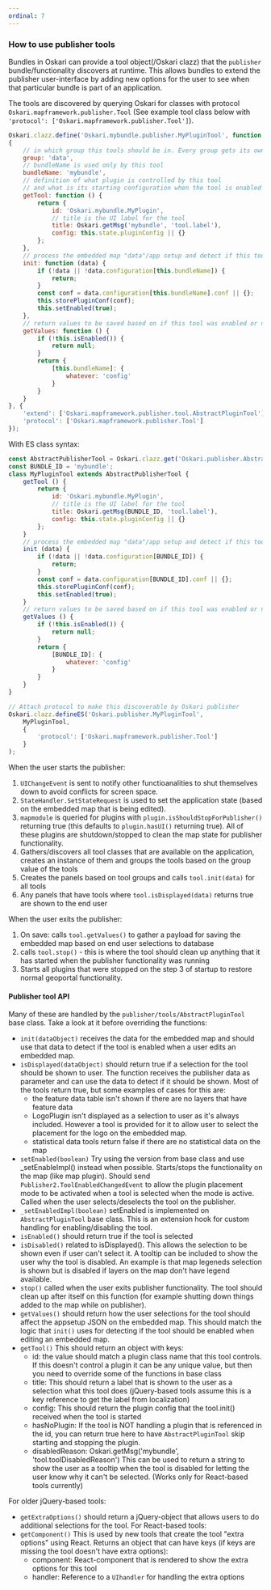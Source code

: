 ```yaml
---
ordinal: 7
---
```


### How to use publisher tools

Bundles in Oskari can provide a tool object(/Oskari clazz) that the `publisher` bundle/functionality discovers at runtime. This allows bundles to extend the publisher user-interface by adding new options for the user to see when that particular bundle is part of an application.

The tools are discovered by querying Oskari for classes with protocol `Oskari.mapframework.publisher.Tool`
 (See example tool class below with `'protocol': ['Oskari.mapframework.publisher.Tool']`).

```javascript
Oskari.clazz.define('Oskari.mybundle.publisher.MyPluginTool', function () {},
{
    // in which group this tools should be in. Every group gets its own panel in publisher UI
    group: 'data',
    // bundleName is used only by this tool
    bundleName: 'mybundle',
    // definition of what plugin is controlled by this tool
    // and what is its starting configuration when the tool is enabled
    getTool: function () {
        return {
            id: 'Oskari.mybundle.MyPlugin',
            // title is the UI label for the tool
            title: Oskari.getMsg('mybundle', 'tool.label'),
            config: this.state.pluginConfig || {}
        };
    },
    // process the embedded map "data"/app setup and detect if this tool was enabled on it
    init: function (data) {
        if (!data || !data.configuration[this.bundleName]) {
            return;
        }
        const conf = data.configuration[this.bundleName].conf || {};
        this.storePluginConf(conf);
        this.setEnabled(true);
    },
    // return values to be saved based on if this tool was enabled or not
    getValues: function () {
        if (!this.isEnabled()) {
            return null;
        }
        return {
            [this.bundleName]: {
                whatever: 'config'
            }
        }
    }
}, {
    'extend': ['Oskari.mapframework.publisher.tool.AbstractPluginTool'],
    'protocol': ['Oskari.mapframework.publisher.Tool']
});
```

With ES class syntax:
```javascript
const AbstractPublisherTool = Oskari.clazz.get('Oskari.publisher.AbstractPublisherTool');
const BUNDLE_ID = 'mybundle';
class MyPluginTool extends AbstractPublisherTool {
    getTool () {
        return {
            id: 'Oskari.mybundle.MyPlugin',
            // title is the UI label for the tool
            title: Oskari.getMsg(BUNDLE_ID, 'tool.label'),
            config: this.state.pluginConfig || {}
        };
    }
    // process the embedded map "data"/app setup and detect if this tool was enabled on it
    init (data) {
        if (!data || !data.configuration[BUNDLE_ID]) {
            return;
        }
        const conf = data.configuration[BUNDLE_ID].conf || {};
        this.storePluginConf(conf);
        this.setEnabled(true);
    }
    // return values to be saved based on if this tool was enabled or not
    getValues () {
        if (!this.isEnabled()) {
            return null;
        }
        return {
            [BUNDLE_ID]: {
                whatever: 'config'
            }
        }
    }
}

// Attach protocol to make this discoverable by Oskari publisher
Oskari.clazz.defineES('Oskari.publisher.MyPluginTool',
    MyPluginTool,
    {
        'protocol': ['Oskari.mapframework.publisher.Tool']
    }
);
```

When the user starts the publisher:
1) `UIChangeEvent` is sent to notify other functioanalities to shut themselves down to avoid conflicts for screen space.
2) `StateHandler.SetStateRequest` is used to set the application state (based on the embedded map that is being edited).
3) `mapmodule` is queried for plugins with `plugin.isShouldStopForPublisher()` returning true (this defaults to `plugin.hasUI()` returning true). All of these plugins are shutdown/stopped to clean the map state for publisher functionality.
4) Gathers/discovers all tool classes that are available on the application, creates an instance of them and groups the tools based on the group value of the tools
5) Creates the panels based on tool groups and calls `tool.init(data)` for all tools
6) Any panels that have tools where `tool.isDisplayed(data)` returns true are shown to the end user

When the user exits the publisher:
1) On save: calls `tool.getValues()` to gather a payload for saving the embedded map based on end user selections to database
2) calls `tool.stop()` - this is where the tool should clean up anything that it has started when the publisher functionality was running
3) Starts all plugins that were stopped on the step 3 of startup to restore normal geoportal functionality.

#### Publisher tool API

Many of these are handled by the `publisher/tools/AbstractPluginTool` base class. Take a look at it before overriding the functions:

- `init(dataObject)` receives the data for the embedded map and should use that data to detect if the tool is enabled when a user edits an embedded map.
- `isDisplayed(dataObject)` should return true if a selection for the tool should be shown to user. The function receives the publisher data as parameter and can use the data to detect if it should be shown. Most of the tools return true, but some examples of cases for this are:
    - the feature data table isn't shown if there are no layers that have feature data
    - LogoPlugin isn't displayed as a selection to user as it's always included. However a tool is provided for it to allow user to select the placement for the logo on the embedded map.
    - statistical data tools return false if there are no statistical data on the map
- `setEnabled(boolean)` Try using the version from base class and use _setEnableImpl() instead when possible. Starts/stops the functionality on the map (like map plugin). Should send `Publisher2.ToolEnabledChangedEvent` to allow the plugin placement mode to be activated when a tool is selected when the mode is active. Called when the user selects/deselects the tool on the publisher.
- `_setEnabledImpl(boolean)` setEnabled is implemented on `AbstractPluginTool` base class. This is an extension hook for custom handling for enabling/disabling the tool.
- `isEnabled()` should return true if the tool is selected
- `isDisabled()` related to isDisplayed(). This allows the selection to be shown even if user can't select it. A tooltip can be included to show the user why the tool is disabled. An example is that map legeneds selection is shown but is disabled if layers on the map don't have legend available.
- `stop()` called when the user exits publisher functionality. The tool should clean up after itself on this function (for example shutting down things added to the map while on publisher).
- `getValues()` should return how the user selections for the tool should affect the appsetup JSON on the embedded map. This should match the logic that `init()` uses for detecting if the tool should be enabled when editing an embedded map.
- `getTool()` This should return an object with keys:
    - id: the value should match a plugin class name that this tool controls. If this doesn't control a plugin it can be any unique value, but then you need to override some of the functions in base class
    - title: This should return a label that is shown to the user as a selection what this tool does (jQuery-based tools assume this is a key reference to get the label from localization)
    - config: This should return the plugin config that the tool.init() received when the tool is started
    - hasNoPlugin: If the tool is NOT handling a plugin that is referenced in the id, you can return true here to have `AbstractPluginTool` skip starting and stopping the plugin.
    - disabledReason: Oskari.getMsg('mybundle', 'tool.toolDisabledReason') This can be used to return a string to show the user as a tooltip when the tool is disabled for letting the user know why it can't be selected. (Works only for React-based tools currently)

For older jQuery-based tools:
- `getExtraOptions()` should return a jQuery-object that allows users to do additional selections for the tool.
For React-based tools:
- `getComponent()` This is used by new tools that create the tool "extra options" using React. Returns an object that can have keys (if keys are missing the tool doesn't have extra options):
    - component: React-component that is rendered to show the extra options for this tool
    - handler: Reference to a `UIhandler` for handling the extra options
